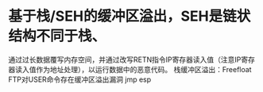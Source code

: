 #  基于栈/SEH的缓冲区溢出，SEH是链状结构不同于栈、
通过过长数据覆写内存空间，并通过改写RETN指令IP寄存器读入值（注意IP寄存器读入值作为地址处理），以运行数据中的恶意代码。
栈缓冲区溢出：Freefloat FTP对USER命令存在缓冲区溢出漏洞  jmp esp



